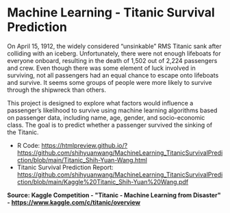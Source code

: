 # Machine Learning - Titanic Survival Prediction

On April 15, 1912, the widely considered “unsinkable” RMS Titanic sank after colliding with an iceberg. Unfortunately, there were not enough lifeboats for everyone onboard, resulting in the death of 1,502 out of 2,224 passengers and crew. Even though there was some element of luck involved in surviving, not all passengers had an equal chance to escape onto lifeboats and survive. It seems some groups of people were more likely to survive through the shipwreck than others. 

This project is designed to explore what factors would influence a passenger’s likelihood to survive using machine learning algorithms based on passenger data, including name, age, gender, and socio-economic class. The goal is to predict whether a passenger survived the sinking of the Titanic.

- R Code: https://htmlpreview.github.io/?https://github.com/shihyuanwang/MachineLearning_TitanicSurvivalPrediction/blob/main/Titanic_Shih-Yuan-Wang.html
- Titanic Survival Prediction Report: https://github.com/shihyuanwang/MachineLearning_TitanicSurvivalPrediction/blob/main/Kaggle%20Titanic_Shih-Yuan%20Wang.pdf


**Source: Kaggle Competition - "Titanic - Machine Learning from Disaster" - https://www.kaggle.com/c/titanic/overview**
